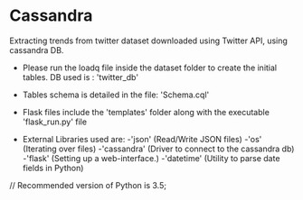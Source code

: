 # Cassandra
Extracting trends from twitter dataset downloaded using Twitter API, using cassandra DB.

* Please run the loadq file inside the dataset folder to create the initial tables. DB used is : 'twitter_db'

* Tables schema is detailed in the file: 'Schema.cql'

* Flask files include the 'templates' folder along with the executable 'flask_run.py' file

* External Libraries used are:
-'json' (Read/Write JSON files)
-'os' (Iterating over files)
-'cassandra' (Driver to connect to the cassandra db)
-'flask' (Setting up a web-interface.)
-'datetime' (Utility to parse date fields in Python)

// Recommended version of Python is 3.5;
